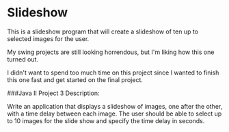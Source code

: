 # Slideshow

This is a slideshow program that will create a slideshow of ten up to selected images for the user. 

My swing projects are still looking horrendous, but I'm liking how this one turned out.

I didn't want to spend too much time on this project since I wanted to finish this one fast and get started on the final project.

###Java II Project 3 Description:


Write an application that displays a slideshow of images, one after the other, with a time delay between each image. 
The user should be able to select up to 10 images for the slide show and specify the time delay in seconds.
